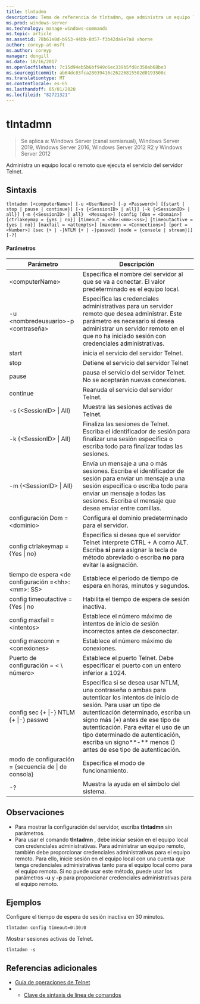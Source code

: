 ```yaml
---
title: tlntadmn
description: Tema de referencia de tlntadmn, que administra un equipo local o remoto, que ejecuta el servicio del servidor Telnet.
ms.prod: windows-server
ms.technology: manage-windows-commands
ms.topic: article
ms.assetid: 78b61e8d-b953-44bb-8d57-f3b42da9e7a8 vhorne
author: coreyp-at-msft
ms.author: coreyp
manager: dongill
ms.date: 10/16/2017
ms.openlocfilehash: 7c15d94eb5b6bf949c6ec339b5fd8c350ab68be3
ms.sourcegitcommit: ab64dc83fca28039416c26226815502d0193500c
ms.translationtype: MT
ms.contentlocale: es-ES
ms.lasthandoff: 05/01/2020
ms.locfileid: "82721321"
---
```

# <a name="tlntadmn"></a>tlntadmn

> Se aplica a: Windows Server (canal semianual), Windows Server 2019, Windows Server 2016, Windows Server 2012 R2 y Windows Server 2012

Administra un equipo local o remoto que ejecuta el servicio del servidor Telnet.   

## <a name="syntax"></a>Sintaxis  
```  
tlntadmn [<computerName>] [-u <UserName>] [-p <Password>] [{start | stop | pause | continue}] [-s {<SessionID> | all}] [-k {<SessionID> | all}] [-m {<SessionID> | all}  <Message>] [config [dom = <Domain>] [ctrlakeymap = {yes | no}] [timeout = <hh>:<mm>:<ss>] [timeoutactive = {yes | no}] [maxfail = <attempts>] [maxconn = <Connections>] [port = <Number>] [sec {+ | -}NTLM {+ | -}passwd] [mode = {console | stream}]] [-?]  
```  
#### <a name="parameters"></a>Parámetros  

|                   Parámetro                    |                                                                                                                                                       Descripción                                                                                                                                                        |
|------------------------------------------------|--------------------------------------------------------------------------------------------------------------------------------------------------------------------------------------------------------------------------------------------------------------------------------------------------------------------------|
|                \<computerName>                 |                                                                                                                    Especifica el nombre del servidor al que se va a conectar. El valor predeterminado es el equipo local.                                                                                                                    |
|         -u \<nombredeusuario>-p \<contraseña>          |                                                Especifica las credenciales administrativas para un servidor remoto que desea administrar. Este parámetro es necesario si desea administrar un servidor remoto en el que no ha iniciado sesión con credenciales administrativas.                                                |
|                     start                      |                                                                                                                                            inicia el servicio del servidor Telnet.                                                                                                                                             |
|                      stop                      |                                                                                                                                             Detiene el servicio del servidor Telnet                                                                                                                                              |
|                     pause                      |                                                                                                                          pausa el servicio del servidor Telnet. No se aceptarán nuevas conexiones.                                                                                                                          |
|                    continue                    |                                                                                                                                            Reanuda el servicio del servidor Telnet.                                                                                                                                            |
|          -s {\<SessionID> &#124; All}          |                                                                                                                                             Muestra las sesiones activas de Telnet.                                                                                                                                             |
|          -k {\<SessionID> &#124; All}          |                                                                                                        Finaliza las sesiones de Telnet. Escriba el identificador de sesión para finalizar una sesión específica o escriba todo para finalizar todas las sesiones.                                                                                                         |
|    -m {\<SessionID> &#124; All}<Message>     |                                                   Envía un mensaje a una o más sesiones. Escriba el identificador de sesión para enviar un mensaje a una sesión específica o escriba todo para enviar un mensaje a todas las sesiones. Escriba el mensaje que desea enviar entre comillas.                                                   |
|             configuración Dom = \<dominio>             |                                                                                                                                      Configura el dominio predeterminado para el servidor.                                                                                                                                       |
|      config ctrlakeymap = {Yes &#124; no}      |                                                                                     Especifica si desea que el servidor Telnet interprete CTRL + A como ALT. Escriba **sí** para asignar la tecla de método abreviado o escriba **no** para evitar la asignación.                                                                                     |
|       tiempo de espera \<de configuración =\<hh>:\<mm>: SS>       |                                                                                                                                 Establece el período de tiempo de espera en horas, minutos y segundos.                                                                                                                                 |
|     config timeoutactive = {Yes &#124; no      |                                                                                                                                            Habilita el tiempo de espera de sesión inactiva.                                                                                                                                             |
|          config maxfail = \<intentos>          |                                                                                                                          Establece el número máximo de intentos de inicio de sesión incorrectos antes de desconectar.                                                                                                                          |
|        config maxconn = \<conexiones>         |                                                                                                                                         Establece el número máximo de conexiones.                                                                                                                                          |
|            Puerto de configuración = < \ número>             |                                                                                                                    Establece el puerto Telnet. Debe especificar el puerto con un entero inferior a 1024.                                                                                                                    |
| config sec {+ &#124;-} NTLM {+ &#124;-} passwd | Especifica si se desea usar NTLM, una contraseña o ambas para autenticar los intentos de inicio de sesión. Para usar un tipo de autenticación determinado, escriba un signo más (**+**) antes de ese tipo de autenticación. Para evitar el uso de un tipo determinado de autenticación, escriba un signo**-** menos () antes de ese tipo de autenticación. |
|     modo de configuración = {secuencia de &#124; de consola}      |                                                                                                                                             Especifica el modo de funcionamiento.                                                                                                                                             |
|                       -?                       |                                                                                                                                           Muestra la ayuda en el símbolo del sistema.                                                                                                                                           |

## <a name="remarks"></a>Observaciones  
-   Para mostrar la configuración del servidor, escriba **tlntadmn** sin parámetros.  
-   Para usar el comando **tlntadmn** , debe iniciar sesión en el equipo local con credenciales administrativas. Para administrar un equipo remoto, también debe proporcionar credenciales administrativas para el equipo remoto. Para ello, inicie sesión en el equipo local con una cuenta que tenga credenciales administrativas tanto para el equipo local como para el equipo remoto. Si no puede usar este método, puede usar los parámetros **-u** y **-p** para proporcionar credenciales administrativas para el equipo remoto.  

## <a name="examples"></a>Ejemplos  
Configure el tiempo de espera de sesión inactiva en 30 minutos.  
```  
tlntadmn config timeout=0:30:0  
```  
Mostrar sesiones activas de Telnet.  
```  
tlntadmn -s  
```  

## <a name="additional-references"></a>Referencias adicionales  
-   [Guía de operaciones de Telnet](https://technet.microsoft.com/library/cc753164(v=ws.10).aspx)  
-   - [Clave de sintaxis de línea de comandos](command-line-syntax-key.md)  
